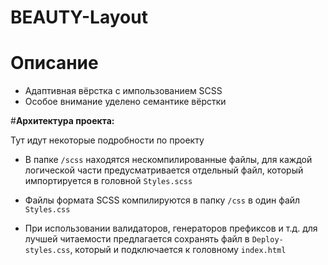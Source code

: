 # BEAUTY-Layout

# Описание
- Адаптивная вёрстка с импользованием SCSS
- Особое внимание уделено семантике вёрстки

#**Архитектура проекта:**

Тут идут некоторые подробности по проекту

- В папке `/scss` находятся нескомпилированные файлы, для каждой логической части предусматривается отдельный файл, который импортируется в головной `Styles.scss`

- Файлы формата SCSS компилируются в папку `/css` в один файл `Styles.css`
- При использовании валидаторов, генераторов префиксов и т.д. для лучшей читаемости предлагается сохранять файл в `Deploy-styles.css`, который и подключается к головному `index.html`
